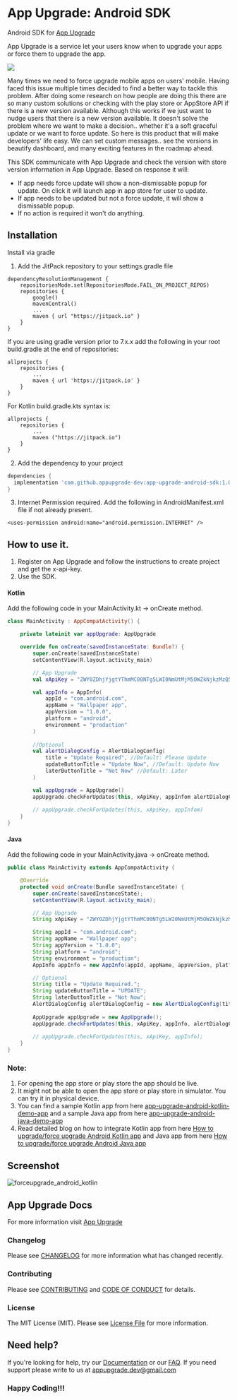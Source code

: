 # App Upgrade: Android SDK

Android SDK for [App Upgrade](https://appupgrade.dev)

App Upgrade is a service let your users know when to upgrade your apps or force them to upgrade the app.

[![](https://jitpack.io/v/appupgrade-dev/app-upgrade-android-sdk.svg)](https://jitpack.io/#appupgrade-dev/app-upgrade-android-sdk)

Many times we need to force upgrade mobile apps on users' mobile. Having faced this issue multiple times decided to find a better way to tackle this problem. After doing some research on how people are doing this there are so many custom solutions or checking with the play store or AppStore API if there is a new version available. Although this works if we just want to nudge users that there is a new version available. It doesn't solve the problem where we want to make a decision.. whether it's a soft graceful update or we want to force update. So here is this product that will make developers' life easy. We can set custom messages.. see the versions in beautify dashboard, and many exciting features in the roadmap ahead.

This SDK communicate with App Upgrade and check the version with store version information in App Upgrade. Based on response it will:
- If app needs force update will show a non-dismissable popup for update. On click it will launch app in app store for user to update.
- If app needs to be updated but not a force update, it will show a dismissable popup.
- If no action is required it won't do anything.

## Installation
Install via gradle

1. Add the JitPack repository to your settings.gradle file
```
dependencyResolutionManagement {
    repositoriesMode.set(RepositoriesMode.FAIL_ON_PROJECT_REPOS)
    repositories {
        google()
        mavenCentral()
        ...
        maven { url "https://jitpack.io" }
    }
}
```
If you are using gradle version prior to 7.x.x add the following in your root build.gradle at the end of repositories:
```
allprojects {
    repositories {
        ...
        maven { url 'https://jitpack.io' }
    }
}
```

For Kotlin build.gradle.kts syntax is:
```
allprojects {
    repositories {
        ...
        maven ("https://jitpack.io")
    }
}
```

2. Add the dependency to your project
```groovy
dependencies {
  implementation 'com.github.appupgrade-dev:app-upgrade-android-sdk:1.0.1' //replace with latest version
}
```

3. Internet Permission required. Add the following in AndroidManifest.xml file if not already present.
```
<uses-permission android:name="android.permission.INTERNET" />
```

## How to use it.
1. Register on App Upgrade and follow the instructions to create project and get the x-api-key.
2. Use the SDK.

#### Kotlin
Add the following code in your MainActivity.kt -> onCreate method.

```kotlin
class MainActivity : AppCompatActivity() {

    private lateinit var appUpgrade: AppUpgrade

    override fun onCreate(savedInstanceState: Bundle?) {
        super.onCreate(savedInstanceState)
        setContentView(R.layout.activity_main)

        // App Upgrade
        val xApiKey = "ZWY0ZDhjYjgtYThmMC00NTg5LWI0NmUtMjM5OWZkNjkzMzQ5"

        val appInfo = AppInfo(
            appId = "com.android.com",
            appName = "Wallpaper app",
            appVersion = "1.0.0",
            platform = "android",
            environment = "production"
        )
        
        //Optional
        val alertDialogConfig = AlertDialogConfig(
            title = "Update Required", //Default: Please Update
            updateButtonTitle = "Update Now", //Default: Update Now
            laterButtonTitle = "Not Now" //Default: Later
        )

        val appUpgrade = AppUpgrade()
        appUpgrade.checkForUpdates(this, xApiKey, appInfom alertDialogConfig)
        
        // appUpgrade.checkForUpdates(this, xApiKey, appInfom)
    }
}
```

#### Java
Add the following code in your MainActivity.java -> onCreate method.
```java
public class MainActivity extends AppCompatActivity {

    @Override
    protected void onCreate(Bundle savedInstanceState) {
        super.onCreate(savedInstanceState);
        setContentView(R.layout.activity_main);

        // App Upgrade
        String xApiKey = "ZWY0ZDhjYjgtYThmMC00NTg5LWI0NmUtMjM5OWZkNjkzMzQ5";

        String appId = "com.android.com";
        String appName = "Wallpaper app";
        String appVersion = "1.0.0";
        String platform = "android";
        String environment = "production";
        AppInfo appInfo = new AppInfo(appId, appName, appVersion, platform, environment);

        // Optional
        String title = "Update Required.";
        String updateButtonTitle = "UPDATE";
        String laterButtonTitle = "Not Now";
        AlertDialogConfig alertDialogConfig = new AlertDialogConfig(title, updateButtonTitle, laterButtonTitle);
        
        AppUpgrade appUpgrade = new AppUpgrade();
        appUpgrade.checkForUpdates(this, xApiKey, appInfo, alertDialogConfig);
        
        // appUpgrade.checkForUpdates(this, xApiKey, appInfo);
    }
}
```

### Note:
1. For opening the app store or play store the app should be live.
2. It might not be able to open the app store or play store in simulator. You can try it in physical device.
3. You can find a sample Kotlin app from here [app-upgrade-android-kotlin-demo-app](https://github.com/appupgrade-dev/app_upgrade_android_kotlin_demo_app) and a sample Java app from here [app-upgrade-android-java-demo-app](https://github.com/appupgrade-dev/app_upgrade_android_java_demo_app)
4. Read detailed blog on how to integrate Kotlin app from here [How to upgrade/force upgrade Android Kotlin app](https://appupgrade.dev/blog/how-to-force-upgrade-android-kotlin-app) and Java app from here [How to upgrade/force upgrade Android Java app](https://appupgrade.dev/blog/how-to-force-upgrade-android-java-app)


## Screenshot
 ![forceupgrade_android_kotlin](https://raw.githubusercontent.com/appupgrade-dev/app-upgrade-assets/main/images/forceupgrade_android_kotlin.png)

## App Upgrade Docs
For more information visit [App Upgrade](https://appupgrade.dev)

### Changelog

Please see [CHANGELOG](CHANGELOG.md) for more information what has changed recently.

### Contributing

Please see [CONTRIBUTING](CONTRIBUTING.md) and [CODE OF CONDUCT](CODE_OF_CONDUCT.md) for details.

### License

The MIT License (MIT). Please see [License File](LICENSE) for more information.

## Need help?

If you're looking for help, try our [Documentation](https://appupgrade.dev/docs/) or our [FAQ](https://appupgrade.dev/docs/app-upgrade-faq).
If you need support please write to us at appupgrade.dev@gmail.com

### Happy Coding!!!
